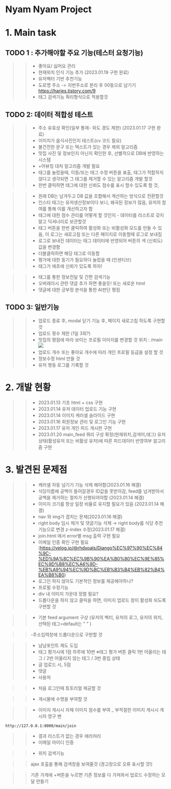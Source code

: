 # Nyam Nyam Project

# 1. Main task
## TODO 1 : 추가해야할 주요 기능(테스터 요청기능)
> >  - 좋아요/ 싫어요 관리
> >  - 현재위치 인식 기능 추가 (2023.01.19 구현 완료)
> >  - 유저벡터 기반 추천기능 
> >  - 도로명 주소 -> 지번주소로 분리 후 00동으로 남기기 https://haries.tistory.com/9
> >  - 태그 검색기능 쿼리형식으로 적용할것 

## TODO 2: 데이터 적합성 테스트
>> - 주소 유효성 확인(일부 통제- 위도 경도 제한) (2023.01.17 구현 완료)
>> - 이미지가 음식사진인지 테스트(cv 코드 필요)
>> - 불건전한 문구 또는 텍스트가 있는 경우 제외 알고리즘
>> - 맛집 사진 및 정보인지 아닌지 확인한 후, 선별적으로 DB에 반영하는 시스템 
>> - +어뷰징 대처 알고리즘 개발 필요
>> - 태그를 눌렀을때, 이동/또는 태그 수정 버튼을 표출,  태그가 적합하지 않다고 생각되면 그 태그를 제거할 수 있는 알고리즘 개발 할것
>> - 한번 클릭하면 태그에 대한 신뢰도 점수를 표시 할수 있도록 할 것, 


>> - 원래 DB는 남겨두고 DB 값을 조합해서 계산하는 방식으로 전환할것
>> - 인스타 태그는 유저생산정보이다 보니, 왜곡된 정보가 많음, 유저의 참여를 통해 이를 개선하고자 함 
>> - 태그에 대한 점수 관리를 어떻게 할 것인지  - 데이터를 리스트로 갖지말고 딕셔너리로 보관할것
>> - 태그 버튼을 한번 클릭하여 활성화 또는 비활성화 모드를 만들 수 있음, 이 로그는 새로고침 또는 다른 페이지로 이동할때 로그로 보내짐
>> - 로그로 보내진 데이터는 태그 데이터에 반영되어 버튼의 색 (신뢰도) 값을 변경함
>> - 더블클릭하면 해당 태그로 이동함
>> - 평가에 대한 동기가 필요하다 눌렀을 때 (인센티브)
>> - 태그가 애초에 신뢰가 있도록 하자!

>> - 태그를 통한 정보전달 및 간편 검색기능
>> - 오버레이시 관련 댓글 추가 하면 좋을듯! 또는 새로운 html
>> - 댓글에 대한 긍부정 분석을 통한 AI판단 평점


## TODO 3: 일반기능
>> - 업로드 종료 후, modal 닫기 기능 후, 페이지 새로고침 하도록 구현할 것
>> - 업로드 횟수 제한 (1일 3회?)
>> - 맛집의 평점에 따라 보이는 프로필 이미지를 변경할 것  위치 : /main <img class="profile_img" src="https://img.freepik.com/premium-vector/chef-icon-with-tray-of-food-in-hand_602006-191.jpg">
>> - 업로드 개수 또는 좋아요 개수에 따라 개인 프로필 등급을 설정 할 것
>> - 정보수정 html 만들 것
>> - 유저 행동 로그를 기록할 것

# 2. 개발 현황
>> - 2023.01.13 기초 html + css 구현
>> - 2023.01.14 유저 데이터 업로드 기능 구현
>> - 2023.01.14 이미지 케러셀 슬라이드 구현
>> - 2023.01.16 회원정보 관리 및 로그인 기능 구현
>> - 2023.01.17 유저 개인 피드 게시판 구현
>> - 2023.01.20 main_feed 쿼리 구성 확정(현재위치,검색어,태그) 유저 상태(활성유저 또는 비활성 유저)에 따른 피드데이터 반영여부 알고리즘 구현

# 3. 발견된 문제점
>> - 케러셀 자동 넘기기 기능 삭제 해야함(2023.01.16 해결)
>> - 식당이름에 공백이 들어갈경우 ID값을 못받아감, feed를 넘겨받아서 공백을 제거하는 절차가 선행되어야함 (2023.01.14 해결)
>> - 이미지 크기를 항상 일정 비율로 유지할 필요가 있음 (2023.01.14 해결)
>> - nav 와 img가 겹치는 문제(2023.01.16 해결)
>> - right body 임시 제거 및 댓글기능 삭제 → right body를 식당 추천 기능으로 변경 z-index 수정(2023.01.17 해결)
>> - join.html 에서 error별 msg 출력 구현 필요
>> - 이메일 인증 확인 구현 필요  (https://velog.io/@rhdxoals/Django%EC%97%90%EC%84%9C-%ED%9A%8C%EC%9B%90%EA%B0%80%EC%9E%85%EC%9D%B8%EC%A6%9D-%EB%A9%94%EC%9D%BC%EB%B3%B4%EB%82%B4%EA%B8%B0)
>> - 로그인 하지 않아도 기본적인 정보를 제공해야하나?
>> - 프로필 수정기능
>> - div 내 이미지 가운데 정렬 필요?
>> - 드롭다운을 하지 않고 클릭을 하면, 이미지 업로드 창이 활성화 되도록 구현할 것



>> - 기본 feed argument 구상 (유저의 벡터, 유저의 로그, 유저의 위치, 선택된 태그=default는 " " )



>> -주소입력창에 드롭다운으로 구현할 것



>> - 냠냠포인트 제도 도입
>> - 태그 평가시에 1점 하루에 10번  ※태그 평가  버튼 클릭 1번 어울리는 태그 / 2번 어울리지 않는 태그 / 3번 중립 상태
>> - 글 업로드 시, 5점
>> - 댓글
>> - 사용처


>> - 처음 로그인때 튜토리얼 제공할 것

>> - 게시물에 수명을 부여할 것

>> - 이미지 게시시 자체 이미지 점수를 부여 _ 부적절한 이미지 게시시 게시자 영구 밴

	http://127.0.0.1:8000/main/join

>> - 결과 리스트가 없는 경우 에러처리
>> - 이메일 아이디 인증

>> - 위치 검색기능


>> ajax 호출을 통해 검색창을 보여줄것 (경고창으로 오류 표시할 것!)

>> 기존 가게에 +버튼을 누르면 기존 정보를 다 가져와서 업로드 수정하는 모달 만들기

